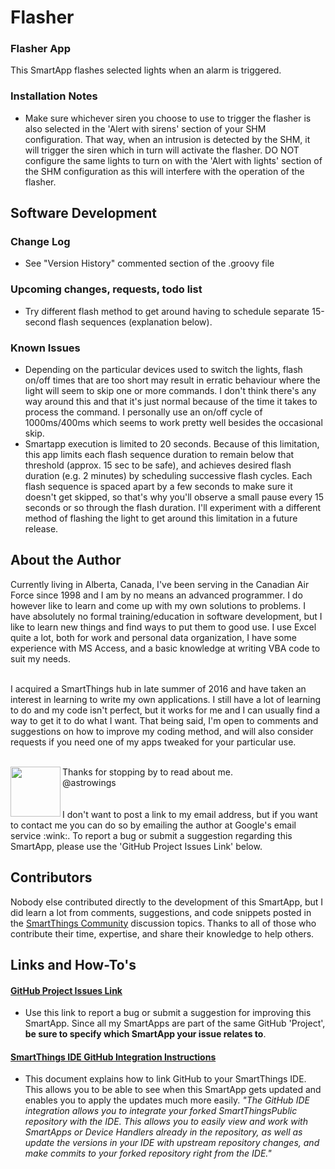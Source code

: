 # Flasher

### Flasher App
This SmartApp flashes selected lights when an alarm is triggered.

### Installation Notes
* Make sure whichever siren you choose to use to trigger the flasher is also selected in the 'Alert with sirens' section of your SHM configuration.
That way, when an intrusion is detected by the SHM, it will trigger the siren which in turn will activate the flasher. DO NOT configure the same
lights to turn on with the 'Alert with lights' section of the SHM configuration as this will interfere with the operation of the flasher.

## Software Development
### Change Log
* See "Version History" commented section of the .groovy file

### Upcoming changes, requests, todo list
* Try different flash method to get around having to schedule separate 15-second flash sequences (explanation below).

### Known Issues
* Depending on the particular devices used to switch the lights, flash on/off times that are too short may result in erratic behaviour where the light will seem to skip one or more commands. I don't think there's any way around this and that it's just normal because of the time it takes to process the command. I personally use an on/off cycle of 1000ms/400ms which seems to work pretty well besides the occasional skip.
* Smartapp execution is limited to 20 seconds. Because of this limitation, this app limits each flash sequence duration to remain below that threshold (approx. 15 sec to be safe), and achieves desired flash duration (e.g. 2 minutes) by scheduling successive flash cycles. Each flash sequence is spaced apart by a few seconds to make sure it doesn't get skipped, so that's why you'll observe a small pause every 15 seconds or so through the flash duration. I'll experiment with a different method of flashing the light to get around this limitation in a future release.

## About the Author
Currently living in Alberta, Canada, I've been serving in the Canadian Air Force since 1998 and I am by no means an advanced programmer. I do however like to learn and come up with my own solutions to problems. I have absolutely no formal training/education in software development, but I like to learn new things and find ways to put them to good use. I use Excel quite a lot, both for work and personal data organization, I have some experience with MS Access, and a basic knowledge at writing VBA code to suit my needs.<br><br>

I acquired a SmartThings hub in late summer of 2016 and have taken an interest in learning to write my own applications. I still have a lot of learning to do and my code isn't perfect, but it works for me and I can usually find a way to get it to do what I want. That being said, I'm open to comments and suggestions on how to improve my coding method, and will also consider requests if you need one of my apps tweaked for your particular use.<br><br>

<img src="https://raw.githubusercontent.com/astrowings/SmartThings/master/images/clown.JPG" width="80" height="80" align="left">
Thanks for stopping by to read about me.<br>
@astrowings
<br><br><br>
I don't want to post a link to my email address, but if you want to contact me you can do so by emailing the author at Google's email service :wink:. To report a bug or submit a suggestion regarding this SmartApp, please use the 'GitHub Project Issues Link' below.

## Contributors
Nobody else contributed directly to the development of this SmartApp, but I did learn a lot from comments, suggestions, and code snippets posted in the [SmartThings Community](https://community.smartthings.com/) discussion topics. Thanks to all of those who contribute their time, expertise, and share their knowledge to help others.

## Links and How-To's
#### [GitHub Project Issues Link](https://github.com/astrowings/SmartThings/issues)
* Use this link to report a bug or submit a suggestion for improving this SmartApp. Since all my SmartApps are part of the same GitHub 'Project', __be sure to specify which SmartApp your issue relates to__.

#### [SmartThings IDE GitHub Integration Instructions](http://docs.smartthings.com/en/latest/tools-and-ide/github-integration.html)
* This document explains how to link GitHub to your SmartThings IDE. This allows you to be able to see when this SmartApp gets updated and enables you to apply the updates much more easily. _"The GitHub IDE integration allows you to integrate your forked SmartThingsPublic repository with the IDE. This allows you to easily view and work with SmartApps or Device Handlers already in the repository, as well as update the versions in your IDE with upstream repository changes, and make commits to your forked repository right from the IDE."_
